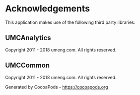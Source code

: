 # Acknowledgements
This application makes use of the following third party libraries:

## UMCAnalytics

Copyright 2011 - 2018 umeng.com. All rights reserved.


## UMCCommon

Copyright 2011 - 2018 umeng.com. All rights reserved.

Generated by CocoaPods - https://cocoapods.org
